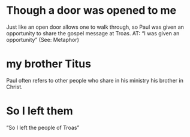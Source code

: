 #  Though a door was opened to me 
Just like an open door allows one to walk through,
so Paul was given an opportunity to share the gospel message at Troas. AT: “I was given
an opportunity” 
(See: Metaphor)
#  my brother Titus 
Paul often refers to other people who share in his ministry his brother
in Christ.
#  So I left them 
“So I left the people of Troas”

